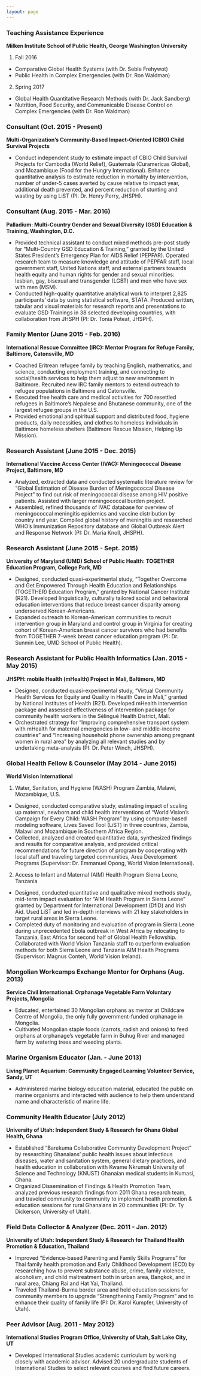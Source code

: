 ```yaml
---
layout: page
---
```


### Teaching Assistance Experience
__Milken Institute School of Public Health, George Washington University__  

1. Fall 2016  
* Comparative Global Health Systems (with Dr. Seble Frehywot)  
* Public Health in Complex Emergencies (with Dr. Ron Waldman)  
2. Spring 2017  
* Global Health Quantitative Research Methods (with Dr. Jack Sandberg)  
* Nutrition, Food Security, and Communicable Disease Control on Complex Emergencies (with Dr. Ron Waldman)  


### Consultant (Oct. 2015 - Present)
__Multi-Organization’s Community-Based Impact-Oriented (CBIO) Child Survival Projects__  

* Conduct independent study to estimate impact of CBIO Child Survival Projects for Cambodia (World Relief), Guatemala (Curamericas Global), and Mozambique (Food for the Hungry International). Enhance quantitative analysis to estimate reduction in mortality by intervention, number of under-5 cases averted by cause relative to impact year, additional death prevented, and percent reduction of stunting and wasting by using LiST (PI: Dr. Henry Perry, JHSPH).  


### Consultant (Aug. 2015 - Mar. 2016)
__Palladium: Multi-Country Gender and Sexual Diversity (GSD) Education & Training, Washington, D.C.__  

* Provided technical assistant to conduct mixed methods pre-post study for “Multi-Country GSD Education & Training,” granted by the United States President’s Emergency Plan for AIDS Relief (PEPFAR). Operated research team to measure knowledge and attitude of PEPFAR staff, local government staff, United Nations staff, and external partners towards health equity and human rights for gender and sexual minorities: lesbian, gay, bisexual and transgender (LGBT) and men who have sex with men (MSM).  
* Conducted high-quality quantitative analytical work to interpret 2,825 participants’ data by using statistical software, STATA. Produced written, tabular and visual materials for research reports and presentations to evaluate GSD Trainings in 38 selected developing countries, with collaboration from JHSPH (PI: Dr. Tonia Poteat, JHSPH).  


### Family Mentor (June 2015 - Feb. 2016)
__International Rescue Committee (IRC): Mentor Program for Refuge Family,	Baltimore, Catonsville, MD__  

* Coached Eritrean refugee family by teaching English, mathematics, and science, conducting employment training, and connecting to social/health services to help them adjust to new environment in Baltimore. Recruited new IRC family mentors to extend outreach to refugee populations in Baltimore and Catonsville.  
* Executed free health care and medical activities for 700 resettled refugees in Baltimore’s Nepalese and Bhutanese community, one of the largest refugee groups in the U.S.  
* Provided emotional and spiritual support and distributed food, hygiene products, daily necessities, and clothes to homeless individuals in Baltimore homeless shelters (Baltimore Rescue Mission, Helping Up Mission).  


### Research Assistant (June 2015 - Dec. 2015)
__International Vaccine Access Center (IVAC): Meningococcal Disease Project,	Baltimore, MD__  

* Analyzed, extracted data and conducted systematic literature review for “Global Estimation of Disease Burden of Meningococcal Disease Project” to find out risk of meningococcal disease among HIV positive patients. Assisted with larger meningococcal burden project.  
* Assembled, refined thousands of IVAC database for overview of meningococcal meningitis epidemics and vaccine distribution by country and year. Compiled global history of meningitis and researched WHO’s Immunization Repository database and Global Outbreak Alert and Response Network (PI: Dr. Maria Knoll, JHSPH).  


### Research Assistant (June 2015 - Sept. 2015)
__University of Maryland (UMD) School of Public Health: TOGETHER Education Program, College Park, MD__  

* Designed, conducted quasi-experimental study, “Together Overcome and Get Empowered Through Health Education and Relationships (TOGETHER) Education Program,” granted by National Cancer Institute (R21). Developed linguistically, culturally tailored social and behavioral education interventions that reduce breast cancer disparity among underserved Korean-Americans.  
* Expanded outreach to Korean-American communities to recruit intervention group in Maryland and control group in Virginia for creating cohort of Korean-American breast cancer survivors who had benefits from TOGETHER 7-week breast cancer education program (PI: Dr. Sunmin Lee, UMD School of Public Health).  


### Research Assistant for Public Health Informatics (Jan. 2015 - May 2015)
__JHSPH: mobile Health (mHealth) Project in Mali,	Baltimore, MD__  

* Designed, conducted quasi-experimental study, “Virtual Community Health Services for Equity and Quality in Health Care in Mali,” granted by National Institutes of Health (R21). Developed mHealth intervention package and assessed effectiveness of intervention package for community health workers in the Sélingué Health District, Mali.  
* Orchestrated strategy for “Improving comprehensive transport system with mHealth for maternal emergencies in low- and middle-income countries” and “Increasing household phone ownership among pregnant women in rural area” by analyzing all relevant studies and by undertaking meta-analysis (PI: Dr. Peter Winch, JHSPH).  


### Global Health Fellow & Counselor (May 2014 - June 2015)
__World Vision International__  

1. Water, Sanitation, and Hygiene (WASH) Program	Zambia, Malawi, Mozambique, U.S.  
* Designed, conducted comparative study, estimating impact of scaling up maternal, newborn and child health interventions of “World Vision’s Campaign for Every Child: WASH Program” by using computer-based modeling software, Lives Saved Tool (LiST) in three countries, Zambia, Malawi and Mozambique in Southern Africa Region.  
* Collected, analyzed and created quantitative data, synthesized findings and results for comparative analysis, and provided critical recommendations for future direction of program by cooperating with local staff and traveling targeted communities, Area Development Programs (Supervisor: Dr. Emmanuel Opong, World Vision International).  
2. Access to Infant and Maternal (AIM) Health Program	Sierra Leone, Tanzania  
* Designed, conducted quantitative and qualitative mixed methods study, mid-term impact evaluation for “AIM Health Program in Sierra Leone” granted by Department for International Development (DfID) and Irish Aid. Used LiST and led in-depth interviews with 21 key stakeholders in target rural areas in Sierra Leone.  
* Completed duty of monitoring and evaluation of program in Sierra Leone during unprecedented Ebola outbreak in West Africa by relocating to Tanzania, East Africa for second half of Global Health Fellowship. Collaborated with World Vision Tanzania staff to outperform evaluation methods for both Sierra Leone and Tanzania AIM Health Programs (Supervisor: Magnus Conteh, World Vision Ireland).  


### Mongolian Workcamps Exchange Mentor for Orphans (Aug. 2013)
__Service Civil International: Orphanage Vegetable Farm Voluntary Projects, Mongolia__  

* Educated, entertained 30 Mongolian orphans as mentor at Childcare Centre of Mongolia, the only fully government-funded orphanage in Mongolia.  
* Cultivated Mongolian staple foods (carrots, radish and onions) to feed orphans at orphanage’s vegetable farm in Buhug River and managed farm by watering trees and weeding plants.  


### Marine Organism Educator (Jan. - June 2013)
__Living Planet Aquarium: Community Engaged Learning Volunteer Service, Sandy, UT__  

* Administered marine biology education material, educated the public on marine organisms and interacted with audience to help them understand name and characteristic of marine life.  


### Community Health Educator (July 2012)
__University of Utah: Independent Study & Research for Ghana Global Health, Ghana__  

* Established “Barekuma Collaborative Community Development Project” by researching Ghanaians’ public health issues about infectious diseases, water and sanitation system, general dietary practices, and health education in collaboration with Kwame Nkrumah University of Science and Technology (KNUST) Ghanaian medical students in Kumasi, Ghana.  
* Organized Dissemination of Findings & Health Promotion Team, analyzed previous research findings from 2011 Ghana research team, and traveled community to community to implement health promotion & education sessions for rural Ghanaians in 20 communities (PI: Dr. Ty Dickerson, University of Utah).  


### Field Data Collector & Analyzer (Dec. 2011 - Jan. 2012)
__University of Utah: Independent Study & Research for Thailand Health Promotion & Education,	Thailand__  

* Improved “Evidence-based Parenting and Family Skills Programs” for Thai family health promotion and Early Childhood Development (ECD) by researching how to prevent substance abuse, crime, family violence, alcoholism, and child maltreatment both in urban area, Bangkok, and in rural area, Chiang Rai and Hat Yai, Thailand.  
* Traveled Thailand-Burma border area and held education sessions for community members to upgrade “Strengthening Family Program” and to enhance their quality of family life (PI: Dr. Karol Kumpfer, University of Utah).  


### Peer Advisor (Aug. 2011 - May 2012)
__International Studies Program Office, University of Utah, Salt Lake City, UT__  

* Developed International Studies academic curriculum by working closely with academic advisor. Advised 20 undergraduate students of International Studies to select relevant courses and find future careers.
